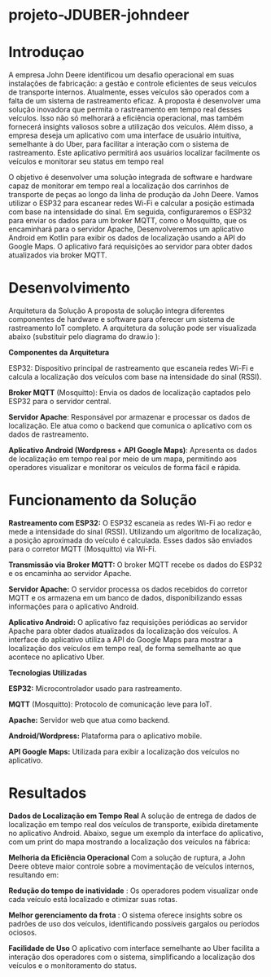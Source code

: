# projeto-JDUBER-johndeer
# Introduçao
A empresa John Deere identificou um desafio operacional em suas instalações de fabricação: a gestão e controle eficientes de seus veículos de transporte internos. Atualmente, esses veículos são operados com a falta de um sistema de rastreamento eficaz.
 A proposta é desenvolver uma solução inovadora que permita o rastreamento em tempo real desses veículos. Isso não só melhorará a eficiência operacional, mas também fornecerá insights valiosos sobre a utilização dos veículos.
Além disso, a empresa deseja um aplicativo com uma interface de usuário intuitiva, semelhante à do Uber, para facilitar a interação com o sistema de rastreamento. Este aplicativo permitirá aos usuários localizar facilmente os veículos e monitorar seu status em tempo real

O objetivo é desenvolver uma solução integrada de software e hardware capaz de monitorar em tempo real a localização dos carrinhos de transporte de peças ao longo da linha de produção da John Deere. Vamos utilizar o ESP32 para escanear redes Wi-Fi e calcular a posição estimada com base na intensidade do sinal. Em seguida, configuraremos o ESP32 para enviar os dados para um broker MQTT, como o Mosquitto, que os encaminhará para o servidor Apache, Desenvolveremos um aplicativo Android em Kotlin para exibir os dados de localização usando a API do Google Maps. O aplicativo fará requisições ao servidor para obter dados atualizados via broker MQTT.
# Desenvolvimento

Arquitetura da Solução
A proposta de solução integra diferentes componentes de hardware e software para oferecer um sistema de rastreamento IoT completo. A arquitetura da solução pode ser visualizada abaixo (substituir pelo diagrama do draw.io ):

**Componentes da Arquitetura**

ESP32: Dispositivo principal de rastreamento que escaneia redes Wi-Fi e calcula a localização dos veículos com base na intensidade do sinal (RSSI).

**Broker MQTT** (Mosquitto): Envia os dados de localização captados pelo ESP32 para o servidor central.

**Servidor Apache**: Responsável por armazenar e processar os dados de localização. Ele atua como o backend que comunica o aplicativo com os dados de rastreamento.

**Aplicativo Android (Wordpress + API Google Maps)**: Apresenta os dados de localização em tempo real por meio de um mapa, permitindo aos operadores visualizar e monitorar os veículos de forma fácil e rápida.

# Funcionamento da Solução

**Rastreamento com ESP32:**
O ESP32 escaneia as redes Wi-Fi ao redor e mede a intensidade do sinal (RSSI).
Utilizando um algoritmo de localização, a posição aproximada do veículo é calculada.
Esses dados são enviados para o corretor MQTT (Mosquitto) via Wi-Fi.

**Transmissão via Broker MQTT:**
O broker MQTT recebe os dados do ESP32 e os encaminha ao servidor Apache.

**Servidor Apache:**
O servidor processa os dados recebidos do corretor MQTT e os armazena em um banco de dados, disponibilizando essas informações para o aplicativo Android.

**Aplicativo Android:**
O aplicativo faz requisições periódicas ao servidor Apache para obter dados atualizados da localização dos veículos.
A interface do aplicativo utiliza a API do Google Maps para mostrar a localização dos veículos em tempo real, de forma semelhante ao que acontece no aplicativo Uber.

**Tecnologias Utilizadas**

**ESP32:** Microcontrolador usado para rastreamento.

**MQTT** (Mosquitto): Protocolo de comunicação leve para IoT.

**Apache:** Servidor web que atua como backend.

**Android/Wordpress:** Plataforma para o aplicativo mobile.

**API Google Maps:** Utilizada para exibir a localização dos veículos no aplicativo.

# Resultados
**Dados de Localização em Tempo Real**
A solução de entrega de dados de localização em tempo real dos veículos de transporte, exibida diretamente no aplicativo Android. Abaixo, segue um exemplo da interface do aplicativo, com um print do mapa mostrando a localização dos veículos na fábrica:

**Melhoria da Eficiência Operacional**
Com a solução de ruptura, a John Deere obteve maior controle sobre a movimentação de veículos internos, resultando em:

**Redução do tempo de inatividade** : Os operadores podem visualizar onde cada veículo está localizado e otimizar suas rotas.

**Melhor gerenciamento da frota** : O sistema oferece insights sobre os padrões de uso dos veículos, identificando possíveis gargalos ou períodos ociosos.

**Facilidade de Uso**
O aplicativo com interface semelhante ao Uber facilita a interação dos operadores com o sistema, simplificando a localização dos veículos e o monitoramento do status.
